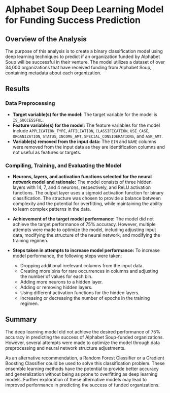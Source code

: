 # Alphabet Soup Deep Learning Model for Funding Success Prediction

## Overview of the Analysis

The purpose of this analysis is to create a binary classification model using deep learning techniques to predict if an organization funded by Alphabet Soup will be successful in their venture. The model utilizes a dataset of over 34,000 organizations that have received funding from Alphabet Soup, containing metadata about each organization.


## Results

### Data Preprocessing

- **Target variable(s) for the model:** The target variable for the model is `IS_SUCCESSFUL`.
- **Feature variable(s) for the model:** The feature variables for the model include `APPLICATION_TYPE`, `AFFILIATION`, `CLASSIFICATION`, `USE_CASE`, `ORGANIZATION`, `STATUS`, `INCOME_AMT`, `SPECIAL_CONSIDERATIONS`, and `ASK_AMT`.
- **Variable(s) removed from the input data:** The `EIN` and `NAME` columns were removed from the input data as they are identification columns and not useful as features or targets.


### Compiling, Training, and Evaluating the Model

- **Neurons, layers, and activation functions selected for the neural network model and rationale:** The model consists of three hidden layers with 14, 7, and 4 neurons, respectively, and ReLU activation functions. The output layer uses a sigmoid activation function for binary classification. The structure was chosen to provide a balance between complexity and the potential for overfitting, while maintaining the ability to learn complex patterns in the data.

- **Achievement of the target model performance:** The model did not achieve the target performance of 75% accuracy. However, multiple attempts were made to optimize the model, including adjusting input data, modifying the structure of the neural network, and modifying the training regimen.

- **Steps taken in attempts to increase model performance:** To increase model performance, the following steps were taken:

  - Dropping additional irrelevant columns from the input data.
  - Creating more bins for rare occurrences in columns and adjusting the number of values for each bin.
  - Adding more neurons to a hidden layer.
  - Adding or removing hidden layers.
  - Using different activation functions for the hidden layers.
  - Increasing or decreasing the number of epochs in the training regimen.



## Summary

The deep learning model did not achieve the desired performance of 75% accuracy in predicting the success of Alphabet Soup-funded organizations. However, several attempts were made to optimize the model through data preprocessing and neural network structure adjustments.

As an alternative recommendation, a Random Forest Classifier or a Gradient Boosting Classifier could be used to solve this classification problem. These ensemble learning methods have the potential to provide better accuracy and generalization without being as prone to overfitting as deep learning models. Further exploration of these alternative models may lead to improved performance in predicting the success of funded organizations.

